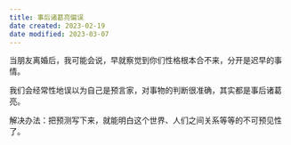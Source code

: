 ```yaml
---
title: 事后诸葛亮偏误
date created: 2023-02-19
date modified: 2023-03-07
---
```


当朋友离婚后，我可能会说，早就察觉到你们性格根本合不来，分开是迟早的事情。

我们会经常性地误以为自己是预言家，对事物的判断很准确，其实都是事后诸葛亮。

解决办法：把预测写下来，就能明白这个世界、人们之间关系等等的不可预见性了。
